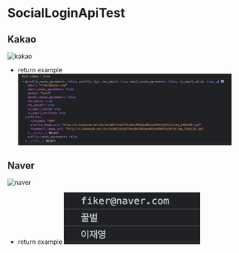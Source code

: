# SocialLoginApiTest
## Kakao
![kakao](kakaoHTML.png "kakao_index")
- return example
![kakao_console](images/kakaoCONSOLELOG.png)

## Naver
![naver](naverHTML.png "naver_index")
- return example
![naver_console](images/naverCONSOLELOG.png)
